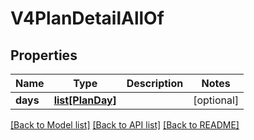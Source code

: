# V4PlanDetailAllOf

## Properties
Name | Type | Description | Notes
------------ | ------------- | ------------- | -------------
**days** | [**list[PlanDay]**](PlanDay.md) |  | [optional] 

[[Back to Model list]](../README.md#documentation-for-models) [[Back to API list]](../README.md#documentation-for-api-endpoints) [[Back to README]](../README.md)


